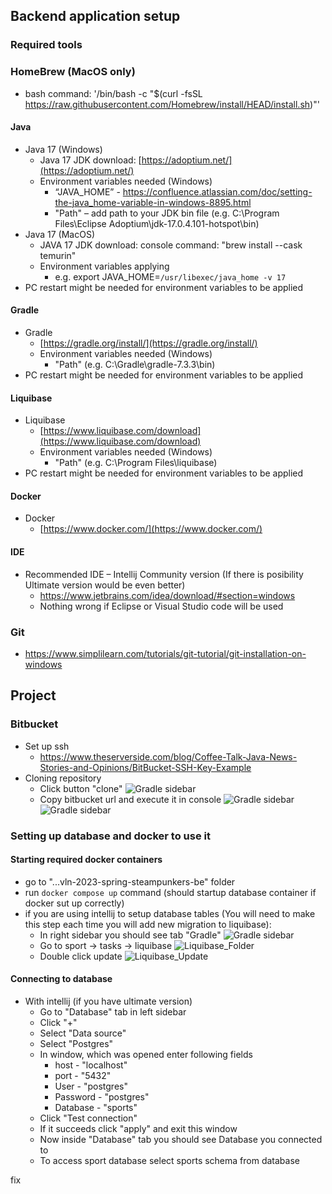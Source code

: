 ## Backend application setup

### Required tools

### HomeBrew (MacOS only)

- bash command: '/bin/bash -c "$(curl -fsSL https://raw.githubusercontent.com/Homebrew/install/HEAD/install.sh)"'

#### Java

- Java 17 (Windows)
	- Java 17 JDK download: [https://adoptium.net/](https://adoptium.net/)
	- Environment variables needed (Windows)
		- “JAVA_HOME” - https://confluence.atlassian.com/doc/setting-the-java_home-variable-in-windows-8895.html
		- "Path" – add path to your JDK bin file (e.g. C:\Program Files\Eclipse Adoptium\jdk-17.0.4.101-hotspot\bin) 
- Java 17 (MacOS)
	- JAVA 17 JDK download: console command: "brew install --cask temurin"
	- Environment variables applying
		- e.g. export JAVA_HOME=`/usr/libexec/java_home -v 17`
- PC restart might be needed for environment variables to be applied

#### Gradle

- Gradle
	- [https://gradle.org/install/](https://gradle.org/install/)
	- Environment variables needed (Windows)
		- "Path" (e.g. C:\Gradle\gradle-7.3.3\bin) 
- PC restart might be needed for environment variables to be applied

#### Liquibase

- Liquibase
	- [https://www.liquibase.com/download](https://www.liquibase.com/download)
	- Environment variables needed (Windows)
		- "Path" (e.g. C:\Program Files\liquibase) 
- PC restart might be needed for environment variables to be applied

#### Docker

- Docker
	- [https://www.docker.com/](https://www.docker.com/)
	
#### IDE
- Recommended IDE – Intellij Community version (If there is posibility Ultimate version would be even better)
	- https://www.jetbrains.com/idea/download/#section=windows
	- Nothing wrong if Eclipse or Visual Studio code will be used

### Git

- https://www.simplilearn.com/tutorials/git-tutorial/git-installation-on-windows

## Project

### Bitbucket

- Set up ssh
  - https://www.theserverside.com/blog/Coffee-Talk-Java-News-Stories-and-Opinions/BitBucket-SSH-Key-Example
- Cloning repository
  - Click button "clone"
    ![Gradle sidebar](/assets/images/bitbucket_clone.PNG)
  - Copy bitbucket url and execute it in console
    ![Gradle sidebar](/assets/images/copy_bitbucket_url.PNG)
    ![Gradle sidebar](/assets/images/cmd_paste_bitbucket_url.PNG)

### Setting up database and docker to use it

#### Starting required docker containers
- go to "...vln-2023-spring-steampunkers-be" folder
- run `docker compose up` command (should startup database container if docker sut up correctly) 
- if you are using intellij to setup database tables (You will need to make this 
step each time you will add new migration to liquibase):
	- In right sidebar you should see tab "Gradle"
	![Gradle sidebar](/assets/images/gradle.PNG)
    - Go to sport -> tasks -> liquibase
    ![Liquibase_Folder](/assets/images/liquibase_folder.PNG)
    - Double click update
    ![Liquibase_Update](/assets/images/liquibase_update.PNG)

#### Connecting to database
- With intellij (if you have ultimate version)
  - Go to "Database" tab in left sidebar
  - Click "+"
  - Select "Data source"
  - Select "Postgres"
  - In window, which was opened enter following fields
    - host - "localhost"
    - port - "5432"
    - User - "postgres"
    - Password - "postgres"
    - Database - "sports"
  - Click "Test connection"
  - If it succeeds click "apply" and exit this window
  - Now inside "Database" tab you should see Database you connected to
  - To access sport database select sports schema from database

fix
